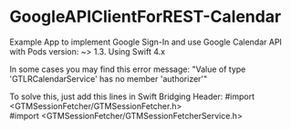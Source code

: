 # GoogleAPIClientForREST-Calendar
Example App to implement Google Sign-In and use Google Calendar API with Pods version: ~> 1.3.
Using Swift 4.x

In some cases you may find this error message:
"Value of type 'GTLRCalendarService' has no member 'authorizer'"

To solve this, just add this lines in Swift Bridging Header:
#import <GTMSessionFetcher/GTMSessionFetcher.h>		
#import <GTMSessionFetcher/GTMSessionFetcherService.h>
